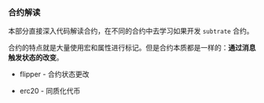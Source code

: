 ### 合约解读

本部分直接深入代码解读合约，在不同的合约中去学习如果开发 `subtrate` 合约。

合约的特点就是大量使用宏和属性进行标记。但是合约本质都是一样的：**通过消息触发状态的改变**。



- flipper - 合约状态更改

- erc20 - 同质化代币